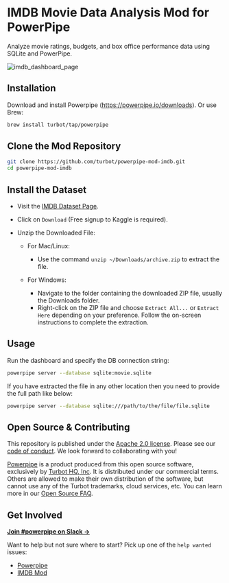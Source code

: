 # IMDB Movie Data Analysis Mod for PowerPipe

Analyze movie ratings, budgets, and box office performance data using SQLite and PowerPipe.

![imdb_dashboard_page](https://github.com/turbot/powerpipe-mod-imdb/assets/72413708/978a375c-42e1-4785-a7a3-89dd755f75ce)

## Installation

Download and install Powerpipe (https://powerpipe.io/downloads). Or use Brew:

```sh
brew install turbot/tap/powerpipe
```

## Clone the Mod Repository

```sh
git clone https://github.com/turbot/powerpipe-mod-imdb.git
cd powerpipe-mod-imdb
```

## Install the Dataset

- Visit the [IMDB Dataset Page](https://www.kaggle.com/datasets/shahjhanalam/movie-data-analytics-dataset/data).

- Click on `Download` (Free signup to Kaggle is required).

- Unzip the Downloaded File:

  - For Mac/Linux:
    - Use the command `unzip ~/Downloads/archive.zip` to extract the file.

  - For Windows:
    - Navigate to the folder containing the downloaded ZIP file, usually the Downloads folder.
    - Right-click on the ZIP file and choose `Extract All...` or `Extract Here` depending on your preference. Follow the on-screen instructions to complete the extraction.

## Usage

Run the dashboard and specify the DB connection string:

```sh
powerpipe server --database sqlite:movie.sqlite
```

If you have extracted the file in any other location then you need to provide the full path like below:

```sh
powerpipe server --database sqlite:///path/to/the/file/file.sqlite
```

## Open Source & Contributing

This repository is published under the [Apache 2.0 license](https://www.apache.org/licenses/LICENSE-2.0). Please see our [code of conduct](https://github.com/turbot/.github/blob/main/CODE_OF_CONDUCT.md). We look forward to collaborating with you!

[Powerpipe](https://powerpipe.io) is a product produced from this open source software, exclusively by [Turbot HQ, Inc](https://turbot.com). It is distributed under our commercial terms. Others are allowed to make their own distribution of the software, but cannot use any of the Turbot trademarks, cloud services, etc. You can learn more in our [Open Source FAQ](https://turbot.com/open-source).

## Get Involved

**[Join #powerpipe on Slack →](https://powerpipe.io/community/join)**

Want to help but not sure where to start? Pick up one of the `help wanted` issues:

- [Powerpipe](https://github.com/turbot/powerpipe/labels/help%20wanted)
- [IMDB Mod](https://github.com/turbot/powerpipe-mod-imdb/labels/help%20wanted)
